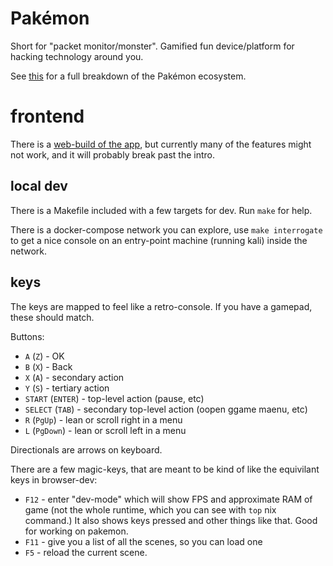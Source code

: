 # Pakémon

Short for "packet monitor/monster". Gamified fun device/platform for hacking technology around you.

See [this](https://github.com/notnullgames/pakemon/wiki/Projects) for a full breakdown of the Pakémon ecosystem.


# frontend

There is a [web-build of the app](https://pakemon.surge.sh/), but currently many of the features might not work, and it will probably break past the intro.

## local dev

There is a Makefile included with a few targets for dev. Run `make` for help.

There is a docker-compose network you can explore, use `make interrogate` to get a nice console on an entry-point machine (running kali) inside the network.


## keys

The keys are mapped to feel like a retro-console. If you have a gamepad, these should match.

Buttons:

- `A` (`Z`) - OK
- `B` (`X`) - Back
- `X` (`A`) - secondary action
- `Y` (`S`) - tertiary action
- `START` (`ENTER`) - top-level action (pause, etc)
- `SELECT` (`TAB`) - secondary top-level action (oopen ggame maenu, etc)
- `R` (`PgUp`) - lean or scroll right in a menu
- `L` (`PgDown`) - lean or scroll left in a menu

Directionals are arrows on keyboard.

There are a few magic-keys, that are meant to be kind of like the equivilant keys in browser-dev:

- `F12` - enter "dev-mode" which will show FPS and approximate RAM of game (not the whole runtime, which you can see with `top` nix command.) It also shows keys pressed and other things like that. Good for working on pakemon.
- `F11` - give you a list of all the scenes, so you can load one
- `F5` - reload the current scene.
